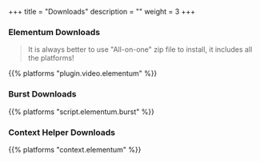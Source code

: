 +++
title = "Downloads"
description = ""
weight = 3
+++

<!--more-->

### Elementum Downloads

> It is always better to use "All-on-one" zip file to install, it includes all the platforms!

{{% platforms "plugin.video.elementum" %}}

### Burst Downloads

{{% platforms "script.elementum.burst" %}}

### Context Helper Downloads

{{% platforms "context.elementum" %}}

